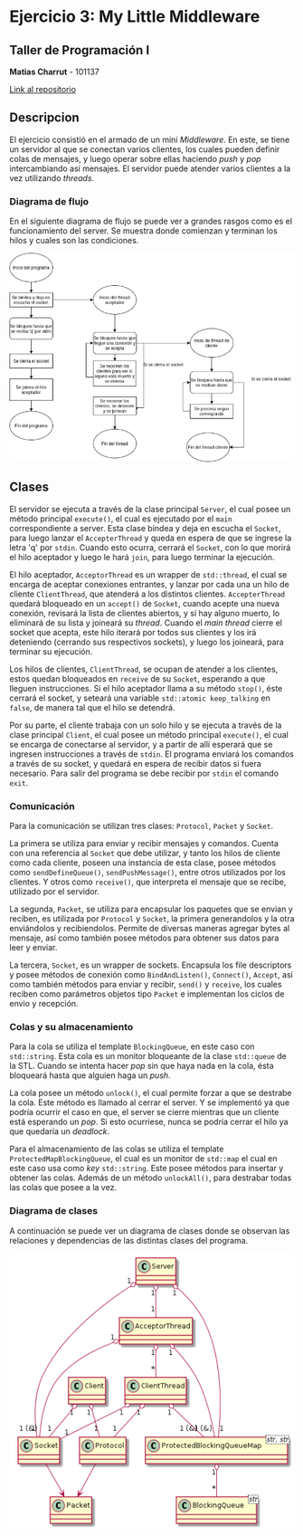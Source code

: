 # Ejercicio 3: My Little Middleware
## Taller de Programación I

**Matias Charrut** - 101137

[Link al repositorio](https://github.com/mati1297/tp3_taller1)

## Descripcion

El ejercicio consistió en el armado de un mini *Middleware*. En este, se tiene un servidor al que se conectan varios clientes, los cuales pueden definir colas de mensajes, y luego operar sobre ellas haciendo *push* y *pop* intercambiando así mensajes. El servidor puede atender varios clientes a la vez utilizando *threads*. 

### Diagrama de flujo

En el siguiente diagrama de flujo se puede ver a grandes rasgos como es el funcionamiento del server. Se muestra donde comienzan y terminan los hilos y cuales son las condiciones.

<p align=center>
    <img src="images/server_flowchart.png" alt="server_flowchart"/>
</p>


## Clases

El servidor se ejecuta a través de la clase principal ```Server```, el cual posee un método principal ```execute()```, el cual es ejecutado por el ```main``` correspondiente a server. Esta clase bindea y deja en escucha el ```Socket```, para luego lanzar el ```AccepterThread``` y queda en espera de que se ingrese la letra 'q' por ```stdin```. Cuando esto ocurra, cerrará el ```Socket```, con lo que morirá el hilo aceptador y luego le hará ```join```, para luego terminar la ejecución.

El hilo aceptador, ```AcceptorThread``` es un wrapper de ```std::thread```, el cual se encarga de aceptar conexiones entrantes, y lanzar por cada una un hilo de cliente ```ClientThread```, que atenderá a los distintos clientes. ```AccepterThread``` quedará bloqueado en un ```accept()``` de ```Socket```, cuando acepte una nueva conexión, revisará la lista de clientes abiertos, y si hay alguno muerto, lo eliminará de su lista y joineará su *thread*. Cuando el *main thread* cierre el socket que acepta, este hilo iterará por todos sus clientes y los irá deteniendo (cerrando sus respectivos sockets), y luego los joineará, para terminar su ejecución.

Los hilos de clientes, ```ClientThread```, se ocupan de atender a los clientes, estos quedan bloqueados en ```receive``` de su ```Socket```, esperando a que lleguen instrucciones. Si el hilo aceptador llama a su método ```stop()```, éste cerrará el socket, y seteará una variable ```std::atomic keep_talking``` en ```false```, de manera tal que el hilo se detendrá.

Por su parte, el cliente trabaja con un solo hilo y se ejecuta a través de la clase principal ```Client```, el cual posee un método principal ```execute()```, el cual se encarga de conectarse al servidor, y a partir de allí esperará que se ingresen instrucciones a través de ```stdin```. El programa enviará los comandos a través de su socket, y quedará en espera de recibir datos si fuera necesario. Para salir del programa se debe recibir por ```stdin``` el comando ```exit```.

### Comunicación

Para la comunicación se utilizan tres clases: ```Protocol```, ```Packet``` y ```Socket```.

La primera se utiliza para enviar y recibir mensajes y comandos. Cuenta con una referencia al ```Socket``` que debe utilizar, y tanto los hilos de cliente como cada cliente, poseen una instancia de esta clase, posee métodos como ```sendDefineQueue()```, ```sendPushMessage()```, entre otros utilizados por los clientes. Y otros como ```receive()```, que interpreta el mensaje que se recibe, utilizado por el servidor.

La segunda, ```Packet```, se utiliza para encapsular los paquetes que se envian y reciben, es utilizada por ```Protocol``` y ```Socket```, la primera generandolos y la otra enviándolos y recibiendolos. Permite de diversas maneras agregar bytes al mensaje, así como también posee métodos para obtener sus datos para leer y enviar.

La tercera, ```Socket```, es un wrapper de sockets. Encapsula los file descriptors y posee métodos de conexión como ```BindAndListen()```, ```Connect()```, ```Accept```, asi como también métodos para enviar y recibir, ```send()``` y ```receive```, los cuales reciben como parámetros objetos tipo ```Packet``` e implementan los ciclos de envio y recepción.

### Colas y su almacenamiento

Para la cola se utiliza el template ```BlockingQueue```, en este caso con ```std::string```. Esta cola es un monitor bloqueante de la clase ```std::queue``` de la STL. Cuando se intenta hacer *pop* sin que haya nada en la cola, ésta bloqueará hasta que alguien haga un *push*. 

La cola posee un método ```unlock()```, el cual permite forzar a que se destrabe la cola. Este método es llamado al cerrar el server. Y se implementó ya que podría ocurrir el caso en que, el server se cierre mientras que un cliente está esperando un *pop*. Si esto ocurriese, nunca se podría cerrar el hilo ya que quedaría un *deadlock*.

Para el almacenamiento de las colas se utiliza el template ```ProtectedMapBlockingQueue```, el cual es un monitor de ```std::map``` el cual en este caso usa como *key* ```std::string```. Este posee métodos para insertar y obtener las colas. Además de un método ```unlockAll()```, para destrabar todas las colas que posee a la vez.

### Diagrama de clases

A continuación se puede ver un diagrama de clases donde se observan las relaciones y dependencias de las distintas clases del programa.

<p align=center>
    <img src="images/class_diagram.png" alt="class_diagram"/>
</p>

